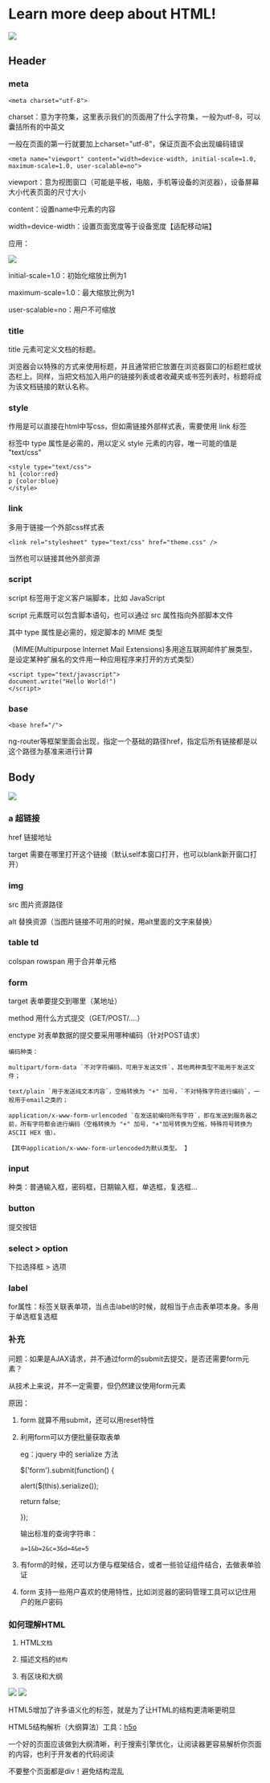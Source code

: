 # Learn more deep about HTML!

<img src="https://img2018.cnblogs.com/blog/1147701/201903/1147701-20190304201539507-1866945106.png">

## Header

### meta

`<meta charset="utf-8">`

charset：意为字符集，这里表示我们的页面用了什么字符集，一般为utf-8，可以囊括所有的中英文

一般在页面的第一行就要加上charset="utf-8"，保证页面不会出现编码错误

`<meta name="viewport" content="width=device-width, initial-scale=1.0, maximum-scale=1.0, user-scalable=no">`

viewport：意为视图窗口（可能是平板，电脑，手机等设备的浏览器），设备屏幕大小代表页面的尺寸大小

content：设置name中元素的内容

width=device-width：设置页面宽度等于设备宽度【适配移动端】

应用：

<img src="https://img2018.cnblogs.com/blog/1147701/201903/1147701-20190304201546910-980561614.png">

initial-scale=1.0：初始化缩放比例为1

maximum-scale=1.0：最大缩放比例为1

user-scalable=no：用户不可缩放

### title

title 元素可定义文档的标题。

浏览器会以特殊的方式来使用标题，并且通常把它放置在浏览器窗口的标题栏或状态栏上。同样，当把文档加入用户的链接列表或者收藏夹或书签列表时，标题将成为该文档链接的默认名称。

### style

作用是可以直接在html中写css，但如需链接外部样式表，需要使用 link 标签

标签中 type 属性是必需的，用以定义 style 元素的内容，唯一可能的值是 "text/css"

	<style type="text/css">
	h1 {color:red}
	p {color:blue}
	</style>

### link

多用于链接一个外部css样式表

	<link rel="stylesheet" type="text/css" href="theme.css" />

当然也可以链接其他外部资源

### script

script 标签用于定义客户端脚本，比如 JavaScript

script 元素既可以包含脚本语句，也可以通过 src 属性指向外部脚本文件

其中 type 属性是必需的，规定脚本的 MIME 类型

（MIME(Multipurpose Internet Mail Extensions)多用途互联网邮件扩展类型，是设定某种扩展名的文件用一种应用程序来打开的方式类型）

	<script type="text/javascript">
	document.write("Hello World!")
	</script>

### base

`<base href="/">`

ng-router等框架里面会出现，指定一个基础的路径href，指定后所有链接都是以这个路径为基准来进行计算

## Body

<img src="https://img2018.cnblogs.com/blog/1147701/201903/1147701-20190304201554207-541702160.png">

### a 超链接

href 链接地址 

target 需要在哪里打开这个链接（默认self本窗口打开，也可以blank新开窗口打开）

### img

src 图片资源路径  

alt 替换资源（当图片链接不可用的时候，用alt里面的文字来替换）

### table td

colspan rowspan 用于合并单元格

### form 

target 表单要提交到哪里（某地址）

method 用什么方式提交（GET/POST/....）

enctype 对表单数据的提交要采用哪种编码（针对POST请求）

	编码种类：

	multipart/form-data `不对字符编码，可用于发送文件`，其他两种类型不能用于发送文件；

	text/plain `用于发送纯文本内容`，空格转换为 "+" 加号，`不对特殊字符进行编码`，一般用于email之类的；

	application/x-www-form-urlencoded `在发送前编码所有字符`，即在发送到服务器之前，所有字符都会进行编码（空格转换为 "+" 加号，"+"加号转换为空格，特殊符号转换为 ASCII HEX 值）。

	【其中application/x-www-form-urlencoded为默认类型。 】

### input

种类：普通输入框，密码框，日期输入框，单选框，复选框...

### button

提交按钮

### select > option

下拉选择框 > 选项

### label

for属性：标签关联表单项，当点击label的时候，就相当于点击表单项本身。多用于单选框复选框

### 补充

问题：如果是AJAX请求，并不通过form的submit去提交，是否还需要form元素？

从技术上来说，并不一定需要，但仍然建议使用form元素

原因：

1. form 就算不用submit，还可以用reset特性

2. 利用form可以方便批量获取表单
	
	eg：jquery 中的 serialize 方法

	$('form').submit(function() {

	  alert($(this).serialize());

	  return false;

	});

	输出标准的查询字符串：

	`a=1&b=2&c=3&d=4&e=5`

3. 有form的时候，还可以方便与框架结合，或者一些验证组件结合，去做表单验证

4. form 支持一些用户喜欢的使用特性，比如浏览器的密码管理工具可以记住用户的账户密码

### 如何理解HTML

1. HTML`文档`

2. 描述文档的`结构`　

3. 有区块和大纲

<img src="https://img2018.cnblogs.com/blog/1147701/201903/1147701-20190311213913837-242807436.png">

<img src="https://img2018.cnblogs.com/blog/1147701/201903/1147701-20190311213926924-1446534233.png">

HTML5增加了许多语义化的标签，就是为了让HTML的结构更清晰更明显

HTML5结构解析（大纲算法）工具：[h5o](http://h5o.github.io/)

一个好的页面应该做到大纲清晰，利于搜索引擎优化，让阅读器更容易解析你页面的内容，也利于开发者的代码阅读

不要整个页面都是div！避免结构混乱













